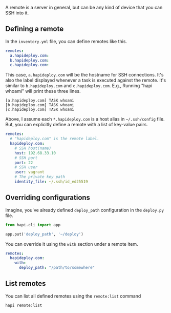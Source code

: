 A remote is a server in general, but can be any kind of device that you can SSH into it.

## Defining a remote

In the `inventory.yml` file, you can define remotes like this.

```yaml
remotes:
  a.hapideploy.com:
  b.hapideploy.com:
  c.hapideploy.com:
```

This case, `a.hapideploy.com` will be the hostname for SSH connections. It's also the label displayed whenever a task is executed against the remote. It's similar to `b.hapideploy.com` and `c.hapideploy.com`. E.g., Running "hapi whoami" will print these three lines.

```plain
[a.hapideploy.com] TASK whoami
[b.hapideploy.com] TASK whoami
[c.hapideploy.com] TASK whoami
```

Above, I assume each `*.hapideploy.com` is a host alias in `~/.ssh/config` file. But, you can explicitly define a remote with a list of key-value pairs.

```yaml
remotes:
  # "hapideploy.com" is the remote label.
  hapideploy.com:
    # SSH host(name)
    host: 192.68.33.10
    # SSH port
    port: 22
    # SSH user
    user: vagrant
    # The private key path
    identity_file: ~/.ssh/id_ed25519
```

## Overriding configurations

Imagine, you've already defined `deploy_path` configuration in the `deploy.py` file.

```python
from hapi.cli import app

app.put('deploy_path', '~/deploy')

```

You can override it using the `with` section under a remote item.

```yaml
remotes:
  hapideploy.com:
    with:
      deploy_path: "/path/to/somewhere"
```

## List remotes

You can list all defined remotes using the `remote:list` command

```bash
hapi remote:list
```
